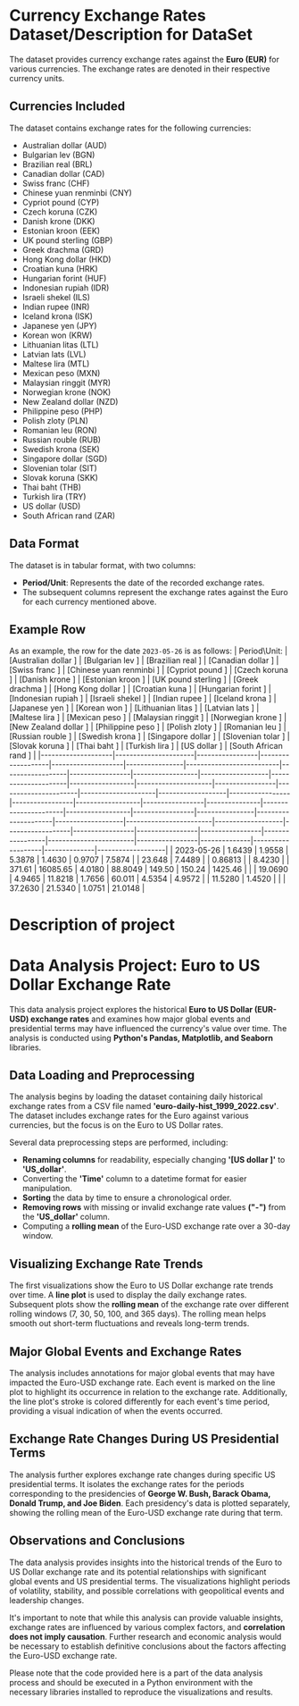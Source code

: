 # Currency Exchange Rates Dataset/Description for DataSet

The dataset provides currency exchange rates against the **Euro (EUR)** for various currencies. The exchange rates are denoted in their respective currency units.

## Currencies Included

The dataset contains exchange rates for the following currencies:

- Australian dollar (AUD)
- Bulgarian lev (BGN)
- Brazilian real (BRL)
- Canadian dollar (CAD)
- Swiss franc (CHF)
- Chinese yuan renminbi (CNY)
- Cypriot pound (CYP)
- Czech koruna (CZK)
- Danish krone (DKK)
- Estonian kroon (EEK)
- UK pound sterling (GBP)
- Greek drachma (GRD)
- Hong Kong dollar (HKD)
- Croatian kuna (HRK)
- Hungarian forint (HUF)
- Indonesian rupiah (IDR)
- Israeli shekel (ILS)
- Indian rupee (INR)
- Iceland krona (ISK)
- Japanese yen (JPY)
- Korean won (KRW)
- Lithuanian litas (LTL)
- Latvian lats (LVL)
- Maltese lira (MTL)
- Mexican peso (MXN)
- Malaysian ringgit (MYR)
- Norwegian krone (NOK)
- New Zealand dollar (NZD)
- Philippine peso (PHP)
- Polish zloty (PLN)
- Romanian leu (RON)
- Russian rouble (RUB)
- Swedish krona (SEK)
- Singapore dollar (SGD)
- Slovenian tolar (SIT)
- Slovak koruna (SKK)
- Thai baht (THB)
- Turkish lira (TRY)
- US dollar (USD)
- South African rand (ZAR)

## Data Format

The dataset is in tabular format, with two columns:

- **Period/Unit**: Represents the date of the recorded exchange rates.
- The subsequent columns represent the exchange rates against the Euro for each currency mentioned above.

## Example Row

As an example, the row for the date `2023-05-26` is as follows:
| Period\Unit:      | [Australian dollar ] | [Bulgarian lev ] | [Brazilian real ] | [Canadian dollar ] | [Swiss franc ] | [Chinese yuan renminbi ] | [Cypriot pound ] | [Czech koruna ] | [Danish krone ] | [Estonian kroon ] | [UK pound sterling ] | [Greek drachma ] | [Hong Kong dollar ] | [Croatian kuna ] | [Hungarian forint ] | [Indonesian rupiah ] | [Israeli shekel ] | [Indian rupee ] | [Iceland krona ] | [Japanese yen ] | [Korean won ] | [Lithuanian litas ] | [Latvian lats ] | [Maltese lira ] | [Mexican peso ] | [Malaysian ringgit ] | [Norwegian krone ] | [New Zealand dollar ] | [Philippine peso ] | [Polish zloty ] | [Romanian leu ] | [Russian rouble ] | [Swedish krona ] | [Singapore dollar ] | [Slovenian tolar ] | [Slovak koruna ] | [Thai baht ] | [Turkish lira ] | [US dollar ] | [South African rand ] |
|--------------------|----------------------|-----------------|-------------------|--------------------|----------------|--------------------------|------------------|-----------------|------------------|-------------------|---------------------|------------------|---------------------|-----------------|----------------------|---------------------|-------------------|-----------------|-----------------|------------------|-----------------|---------------|----------------------|------------------|-----------------|----------------|---------------------|-------------------|------------------------|-------------------|------------------|-----------------|-----------------|-----------------|-----------------|------------------------|-----------------|--------------|-------------------|--------------|-------------------|
| 2023-05-26         | 1.6439               | 1.9558          | 5.3878            | 1.4630             | 0.9707         | 7.5874                   |                  | 23.648          | 7.4489           |                   | 0.86813             |                  | 8.4230               |                 | 371.61               | 16085.65              | 4.0180            | 88.8049          | 149.50         | 150.24          | 1425.46        |                 |                 | 19.0690          | 4.9465         | 11.8218         | 1.7656         | 60.011         | 4.5354           | 4.9572           |                  | 11.5280         | 1.4520       |                   |                   | 37.2630         | 21.5340           | 1.0751           | 21.0148        |


# Description of project

# Data Analysis Project: Euro to US Dollar Exchange Rate

This data analysis project explores the historical **Euro to US Dollar (EUR-USD) exchange rates** and examines how major global events and presidential terms may have influenced the currency's value over time. The analysis is conducted using **Python's Pandas, Matplotlib, and Seaborn** libraries.

## Data Loading and Preprocessing

The analysis begins by loading the dataset containing daily historical exchange rates from a CSV file named **'euro-daily-hist_1999_2022.csv'**. The dataset includes exchange rates for the Euro against various currencies, but the focus is on the Euro to US Dollar rates.

Several data preprocessing steps are performed, including:

- **Renaming columns** for readability, especially changing **'[US dollar ]'** to **'US_dollar'**.
- Converting the **'Time'** column to a datetime format for easier manipulation.
- **Sorting** the data by time to ensure a chronological order.
- **Removing rows** with missing or invalid exchange rate values **("-")** from the **'US_dollar'** column.
- Computing a **rolling mean** of the Euro-USD exchange rate over a 30-day window.

## Visualizing Exchange Rate Trends

The first visualizations show the Euro to US Dollar exchange rate trends over time. A **line plot** is used to display the daily exchange rates. Subsequent plots show the **rolling mean** of the exchange rate over different rolling windows (7, 30, 50, 100, and 365 days). The rolling mean helps smooth out short-term fluctuations and reveals long-term trends.

## Major Global Events and Exchange Rates

The analysis includes annotations for major global events that may have impacted the Euro-USD exchange rate. Each event is marked on the line plot to highlight its occurrence in relation to the exchange rate. Additionally, the line plot's stroke is colored differently for each event's time period, providing a visual indication of when the events occurred.

## Exchange Rate Changes During US Presidential Terms

The analysis further explores exchange rate changes during specific US presidential terms. It isolates the exchange rates for the periods corresponding to the presidencies of **George W. Bush, Barack Obama, Donald Trump, and Joe Biden**. Each presidency's data is plotted separately, showing the rolling mean of the Euro-USD exchange rate during that term.

## Observations and Conclusions

The data analysis provides insights into the historical trends of the Euro to US Dollar exchange rate and its potential relationships with significant global events and US presidential terms. The visualizations highlight periods of volatility, stability, and possible correlations with geopolitical events and leadership changes.

It's important to note that while this analysis can provide valuable insights, exchange rates are influenced by various complex factors, and **correlation does not imply causation**. Further research and economic analysis would be necessary to establish definitive conclusions about the factors affecting the Euro-USD exchange rate.

Please note that the code provided here is a part of the data analysis process and should be executed in a Python environment with the necessary libraries installed to reproduce the visualizations and results.
